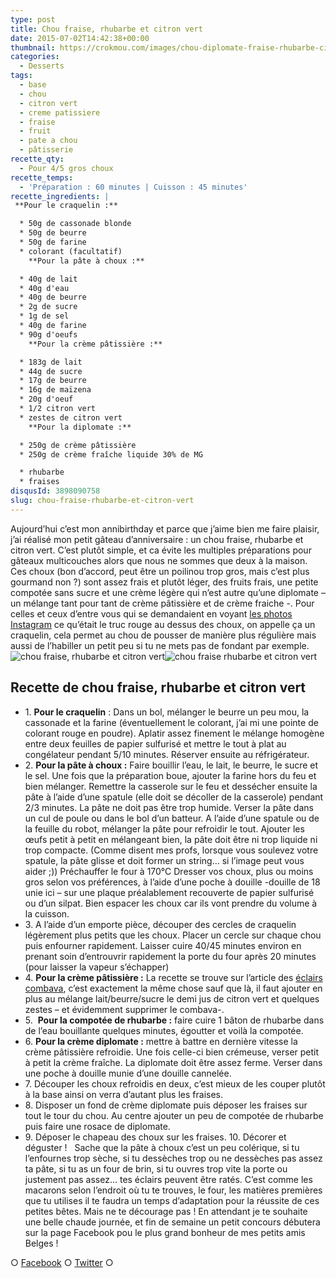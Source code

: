 ```yaml
---
type: post
title: Chou fraise, rhubarbe et citron vert
date: 2015-07-02T14:42:38+00:00
thumbnail: https://crokmou.com/images/chou-diplomate-fraise-rhubarbe-citron-vert-crokmou-blog.jpg
categories:
  - Desserts
tags:
  - base
  - chou
  - citron vert
  - creme patissiere
  - fraise
  - fruit
  - pate a chou
  - pâtisserie
recette_qty:
  - Pour 4/5 gros choux
recette_temps:
  - 'Préparation : 60 minutes | Cuisson : 45 minutes'
recette_ingredients: |
 **Pour le craquelin :**

  * 50g de cassonade blonde
  * 50g de beurre
  * 50g de farine
  * colorant (facultatif)
    **Pour la pâte à choux :**

  * 40g de lait
  * 40g d'eau
  * 40g de beurre
  * 2g de sucre
  * 1g de sel
  * 40g de farine
  * 90g d'oeufs
    **Pour la crème pâtissière :**

  * 183g de lait
  * 44g de sucre
  * 17g de beurre
  * 16g de maïzena
  * 20g d'oeuf
  * 1/2 citron vert
  * zestes de citron vert
    **Pour la diplomate :**

  * 250g de crème pâtissière
  * 250g de crème fraîche liquide 30% de MG

  * rhubarbe
  * fraises
disqusId: 3898090758
slug: chou-fraise-rhubarbe-et-citron-vert
---
```


Aujourd’hui c’est mon annibirthday et parce que j’aime bien me faire plaisir, j’ai réalisé mon petit gâteau d’anniversaire : un chou fraise, rhubarbe et citron vert. C’est plutôt simple, et ca évite les multiples préparations pour gâteaux multicouches alors que nous ne sommes que deux à la maison. Ces choux (bon d’accord, peut être un poilinou trop gros, mais c’est plus gourmand non ?) sont assez frais et plutôt léger, des fruits frais, une petite compotée sans sucre et une crème légère qui n’est autre qu’une diplomate – un mélange tant pour tant de crème pâtissière et de crème fraiche -. Pour celles et ceux d’entre vous qui se demandaient en voyant [les photos Instagram](https://instagram.com/crokmou.blog/) ce qu’était le truc rouge au dessus des choux, on appelle ça un craquelin, cela permet au chou de pousser de manière plus régulière mais aussi de l’habiller un petit peu si tu ne mets pas de fondant par exemple.   ![chou fraise, rhubarbe et citron vert ](https://crokmou.com/images/chou-diplomate-fraise-rhubarbe-citron-vert-crokmou-blog-2_x2awcv.jpg "chou fraise, rhubarbe et citron vert ")![chou fraise rhubarbe et citron vert](https://crokmou.com/images/chou-diplomate-fraise-rhubarbe-citron-vert-crokmou-blog-1_oegaew.jpg "chou fraise, rhubarbe et citron vert ")

## **Recette de chou fraise, rhubarbe et citron vert**

* 1\. **Pour le craquelin** : Dans un bol, mélanger le beurre un peu mou, la cassonade et la farine (éventuellement le colorant, j’ai mi une pointe de colorant rouge en poudre). Aplatir assez finement le mélange homogène entre deux feuilles de papier sulfurisé et mettre le tout à plat au congélateur pendant 5/10 minutes. Réserver ensuite au réfrigérateur.
* 2\. **Pour la pâte à choux :** Faire bouillir l’eau, le lait, le beurre, le sucre et le sel. Une fois que la préparation boue, ajouter la farine hors du feu et bien mélanger. Remettre la casserole sur le feu et dessécher ensuite la pâte à l’aide d’une spatule (elle doit se décoller de la casserole) pendant 2/3 minutes. La pâte ne doit pas être trop humide. Verser la pâte dans un cul de poule ou dans le bol d’un batteur. A l’aide d’une spatule ou de la feuille du robot, mélanger la pâte pour refroidir le tout. Ajouter les œufs petit à petit en mélangeant bien, la pâte doit être ni trop liquide ni trop compacte. (Comme disent mes profs, lorsque vous soulevez votre spatule, la pâte glisse et doit former un string… si l’image peut vous aider ;)) Préchauffer le four à 170°C Dresser vos choux, plus ou moins gros selon vos préférences, à l’aide d’une poche à douille -douille de 18 unie ici – sur une plaque préalablement recouverte de papier sulfurisé ou d’un silpat. Bien espacer les choux car ils vont prendre du volume à la cuisson.
* 3\. A l’aide d’un emporte pièce, découper des cercles de craquelin légèrement plus petits que les choux. Placer un cercle sur chaque chou puis enfourner rapidement. Laisser cuire 40/45 minutes environ en prenant soin d’entrouvrir rapidement la porte du four après 20 minutes (pour laisser la vapeur s’échapper)
* 4\. **Pour la crème pâtissière :** La recette se trouve sur l’article des [éclairs combava](http://www.crokmou.com/2015/04/eclairs-combava-et-vanille), c’est exactement la même chose sauf que là, il faut ajouter en plus au mélange lait/beurre/sucre le demi jus de citron vert et quelques zestes – et évidemment supprimer le combava-.
* 5\.  **Pour la compotée de rhubarbe :** faire cuire 1 bâton de rhubarbe dans de l’eau bouillante quelques minutes, égoutter et voilà la compotée.
* 6\. **Pour la crème diplomate :** mettre à battre en dernière vitesse la crème pâtissière refroidie. Une fois celle-ci bien crémeuse, verser petit à petit la crème fraîche. La diplomate doit être assez ferme. Verser dans une poche à douille munie d’une douille cannelée.
* 7\. Découper les choux refroidis en deux, c’est mieux de les couper plutôt à la base ainsi on verra d’autant plus les fraises.
* 8\. Disposer un fond de crème diplomate puis déposer les fraises sur tout le tour du chou. Au centre ajouter un peu de compotée de rhubarbe puis faire une rosace de diplomate.
* 9\. Déposer le chapeau des choux sur les fraises. 10\. Décorer et déguster !   Sache que la pâte à choux c’est un peu colérique, si tu l’enfournes trop sèche, si tu dessèches trop ou ne dessèches pas assez ta pâte, si tu as un four de brin, si tu ouvres trop vite la porte ou justement pas assez… tes éclairs peuvent être ratés. C’est comme les macarons selon l’endroit où tu te trouves, le four, les matières premières que tu utilises il te faudra un temps d’adaptation pour la réussite de ces petites bêtes. Mais ne te décourage pas ! En attendant je te souhaite une belle chaude journée, et fin de semaine un petit concours débutera sur la page Facebook pou le plus grand bonheur de mes petits amis Belges !

○ [Facebook](https://www.facebook.com/crokmou.blog) ○ [Twitter](https://twitter.com/Crokmou) ○